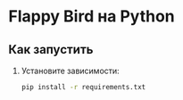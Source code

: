 # Flappy Bird на Python


## Как запустить

1. Установите зависимости:
   ```bash
   pip install -r requirements.txt

